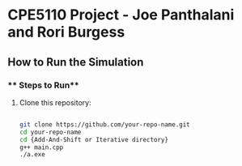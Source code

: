 # CPE5110 Project - Joe Panthalani and Rori Burgess
## **How to Run the Simulation**  

### ** Steps to Run**  
1. Clone this repository:  
   ```sh
   
   git clone https://github.com/your-repo-name.git
   cd your-repo-name
   cd {Add-And-Shift or Iterative directory}
   g++ main.cpp
   ./a.exe
